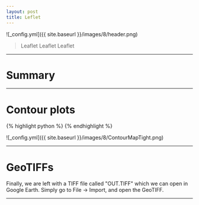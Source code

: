 ```yaml
---
layout: post
title: Leflet
---
```


![_config.yml]({{ site.baseurl }}/images/8/header.png)

> Leaflet Leaflet Leaflet

---
Summary
===============

---

Contour plots
===============

{% highlight python %}
{% endhighlight %}

![_config.yml]({{ site.baseurl }}/images/8/ContourMapTight.png)

---

GeoTIFFs
===============


Finally, we are left with a TIFF file called "OUT.TIFF" which we can open in Google Earth. Simply go to File -> Import, and open the GeoTIFF. 

---
